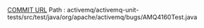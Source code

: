 [COMMIT URL](https://github.com/apache/activemq/commit/cdbd622523732ca7827dce05ae2c44eeb9cb26fa)
Path : activemq/activemq-unit-tests/src/test/java/org/apache/activemq/bugs/AMQ4160Test.java